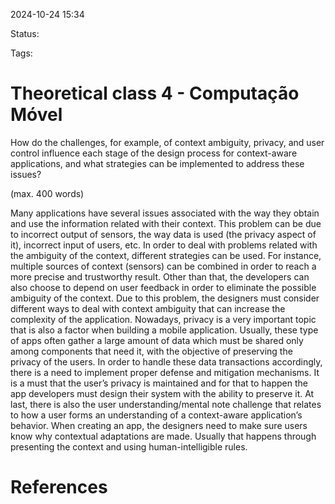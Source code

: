 2024-10-24 15:34

Status: 

Tags: 

# Theoretical class 4 - Computação Móvel
How do the challenges, for example, of context ambiguity, privacy, and user control influence each stage of the design process for context-aware applications, and what strategies can be implemented to address these issues?

(max. 400 words)

Many applications have several issues associated with the way they obtain and use the information related with their context. This problem can be due to incorrect output of sensors, the way data is used (the privacy aspect of it), incorrect input of users, etc.
In order to deal with problems related with the ambiguity of the context, different strategies can be used. For instance, multiple sources of context (sensors) can be combined in order to reach a more precise and trustworthy result. Other than that, the developers can also choose to depend on user feedback in order to eliminate the possible ambiguity of the context. Due to this problem, the designers must consider different ways to deal with context ambiguity that can increase the complexity of the application.
Nowadays, privacy is a very important topic that is also a factor when building a mobile application. Usually, these type of apps often gather a large amount of data which must be shared only among components that need it, with the objective of preserving the privacy of the users. In order to handle these data transactions accordingly, there is a need to implement proper defense and mitigation mechanisms. It is a must that the user’s privacy is maintained and for that to happen the app developers must design their system with the ability to preserve it. 
At last, there is also the user understanding/mental note challenge that relates to how a user forms an understanding of a context-aware application’s behavior. When creating an app, the designers need to make sure users know why contextual adaptations are made. Usually that happens through presenting the context and using human-intelligible rules.

# References

